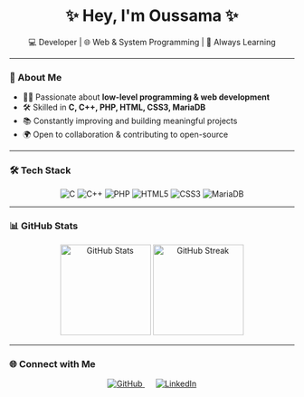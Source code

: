 <h1 align="center">✨ Hey, I'm Oussama ✨</h1>
<p align="center">💻 Developer | 🌐 Web & System Programming | 🚀 Always Learning</p>

---

### 🚀 About Me  
- 👨‍💻 Passionate about **low-level programming & web development**  
- 🛠️ Skilled in **C, C++, PHP, HTML, CSS3, MariaDB**  
- 📚 Constantly improving and building meaningful projects  
- 🌍 Open to collaboration & contributing to open-source  

---

### 🛠️ Tech Stack  

<p align="center">
  <img src="https://img.shields.io/badge/C-00599C?style=for-the-badge&logo=c&logoColor=white" alt="C"/>
  <img src="https://img.shields.io/badge/C++-00599C?style=for-the-badge&logo=cplusplus&logoColor=white" alt="C++"/>
  <img src="https://img.shields.io/badge/PHP-777BB4?style=for-the-badge&logo=php&logoColor=white" alt="PHP"/>
  <img src="https://img.shields.io/badge/HTML5-E34F26?style=for-the-badge&logo=html5&logoColor=white" alt="HTML5"/>
  <img src="https://img.shields.io/badge/CSS3-1572B6?style=for-the-badge&logo=css3&logoColor=white" alt="CSS3"/>
  <img src="https://img.shields.io/badge/MariaDB-003545?style=for-the-badge&logo=mariadb&logoColor=white" alt="MariaDB"/>
</p>

---

### 📊 GitHub Stats  

<p align="center">
  <img src="https://github-readme-stats.vercel.app/api?username=osamaelfarsaoui&show_icons=true&theme=tokyonight" height="160" alt="GitHub Stats">
  <img src="https://github-readme-streak-stats.herokuapp.com/?user=osamaelfarsaoui&theme=tokyonight" height="160" alt="GitHub Streak">
</p>

---

### 🌐 Connect with Me  

<p align="center">
  <a href="https://github.com/osamaelfarsaoui">
    <img src="https://img.shields.io/badge/GitHub-181717?style=for-the-badge&logo=github&logoColor=white" alt="GitHub"/>
  </a>
  &nbsp;&nbsp;&nbsp;&nbsp;
  <a href="https://www.linkedin.com/in/osamaelfarsaoui">
    <img src="https://img.shields.io/badge/LinkedIn-0A66C2?style=for-the-badge&logo=simple-icons&logoColor=white" alt="LinkedIn"/>
  </a>
</p>
